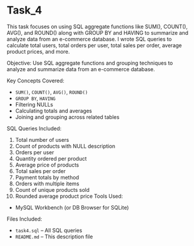 # Task_4
This task focuses on using SQL aggregate functions like SUM(), COUNT(), AVG(), and ROUND() along with GROUP BY and HAVING to summarize and analyze data from an e-commerce database. I wrote SQL queries to calculate total users, total orders per user, total sales per order, average product prices, and more.


 Objective:
Use SQL aggregate functions and grouping techniques to analyze and summarize data from an e-commerce database.

 Key Concepts Covered:
- `SUM()`, `COUNT()`, `AVG()`, `ROUND()`
- `GROUP BY`, `HAVING`
- Filtering NULLs
- Calculating totals and averages
- Joining and grouping across related tables

 SQL Queries Included:
1. Total number of users
2. Count of products with NULL description
3. Orders per user
4. Quantity ordered per product
5. Average price of products
6. Total sales per order
7. Payment totals by method
8. Orders with multiple items
9. Count of unique products sold
10. Rounded average product price Tools Used:
- MySQL Workbench (or DB Browser for SQLite)

Files Included:
- `task4.sql` – All SQL queries
- `README.md` – This description file
